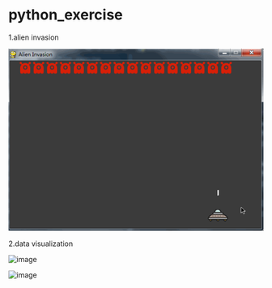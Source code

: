 # python_exercise

1.alien invasion

![image](https://github.com/MonkeyMushroom/python_exercise/raw/master/alien_invasion.gif)

2.data visualization

![image](https://github.com/MonkeyMushroom/python_exercise/raw/master/line_numbers.gif)

![image](https://github.com/MonkeyMushroom/python_exercise/raw/master/scatter_numbers.gif)
